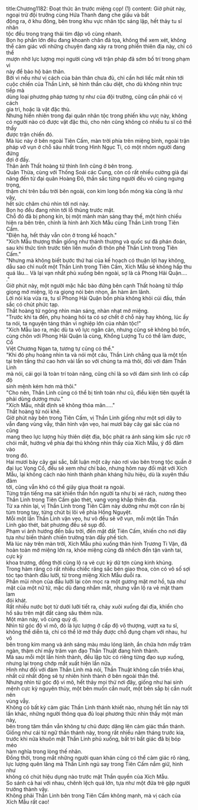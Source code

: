 title:Chương1182: Đoạt thức ăn trước miệng cọp! (1)
content:
Giờ phút này, ngoại trừ đội trưởng cùng Hứa Thanh đang che giấu và bất<br>động ra, ở khu đông, bên trong khu vực nhân tộc sáng lập, hết thảy tu sĩ nhân<br>tộc đều trong trạng thái tim đập vô cùng nhanh.<br>Bọn họ phần lớn đều đang khoanh chân đả tọa, không thể xem xét, không<br>thể cảm giác với những chuyện đang xảy ra trong phiến thiên địa này, chỉ có thể<br>mượn nhờ lực lượng mọi người cùng với trận pháp đã sớm bố trí trong phạm vi<br>này để bảo hộ bản thân.<br>Bởi vì nếu như vị cách của bản thân chưa đủ, chỉ cần hơi liếc mắt nhìn tới<br>cuộc chiến của Thần Linh, sẽ hình thần câu diệt, cho dù không nhìn trực tiếp mà<br>dùng loại phương pháp tương tự như của đội trưởng, cũng cần phải có vị cách<br>gia trì, hoặc là vật đặc thù.<br>Nhưng hiển nhiên trong đại quân nhân tộc trong phiến khu vực này, không<br>có người nào có được vật đặc thù, cho nên cũng không có nhiều tu sĩ có thể thấy<br>được trận chiến đó.<br>Mà lúc này ở bên ngoài Tiên Cấm, màn trời phía trên miệng bình, ngoài trận<br>pháp vỡ vụn ở chỗ sâu nhất trong Hình Ngục Ti, có một nhóm người đang đứng<br>đợi ở đấy.<br>Thân ảnh Thất hoàng tử thình lình cũng ở bên trong.<br>Quận Thừa, cùng với Thống Soái các Cung, còn có rất nhiều cường giả đại<br>năng đến từ đại quân Hoàng Đô, thần sắc từng người đều vô cùng ngưng trọng,<br>thậm chí trên bầu trời bên ngoài, con kim long bốn móng kia cũng là như vậy,<br>hết sức chăm chú nhìn tới nơi này.<br>Bọn họ đều đang nhìn tới lỗ thủng trước mặt.<br>Chỗ đó đã bị phong kín, bị một mảnh màn sáng thay thế, một hình chiếu<br>hiện ra bên trên, chính là hình ảnh Xích Mẫu cùng Thần Linh trong Tiên Cấm.<br>"Điện hạ, hết thảy vẫn còn ở trong kế hoạch."<br>"Xích Mẫu thượng thần giống như thánh thượng và quốc sư đã phán đoán,<br>sau khi thức tỉnh trước tiên liền muốn đi thôn phệ Thần Linh trong Tiên Cấm."<br>"Nhưng mà không biết bước thứ hai của kế hoạch có thuận lợi hay không,<br>dẫu sao chỉ nuốt một Thần Linh trong Tiên Cấm, Xích Mẫu sẽ không hấp thu<br>quá lâu... Vả lại vạn nhất phủ xuống bên ngoài, sợ là cả Phong Hải Quận....<br>."<br>Giờ phút này, một người mặc hắc bào đứng bên cạnh Thất hoàng tử thấp<br>giọng mở miệng, lộ ra giọng nói bén nhọn, ẩn hàm âm lãnh.<br>Lời nói kia vừa ra, tu sĩ Phong Hải Quận bốn phía không khỏi cúi đầu, thần<br>sắc có chút phức tạp.<br>Thất hoàng tử ngóng nhìn màn sáng, nhàn nhạt mở miệng.<br>"Trước khi ta đến, phụ hoàng hỏi ta có sợ chết ở chỗ này hay không, lúc ấy<br>ta nói, ta nguyện táng thân vì nghiệp lớn của nhân tộc!"<br>"Xích Mẫu lao ra, mặc dù ta vô lực ngăn cản, nhưng cũng sẽ không bỏ trốn,<br>cùng chôn với Phong Hải Quận là cùng, Khổng Lượng Tu có thể làm được, Cổ<br>Việt Chương Ngạn ta, tương tự cũng có thể."<br>"Khi đó phụ hoàng nhìn ta và nói một câu, Thần Linh chẳng qua là một tồn<br>tại trên tầng thứ cao hơn vài lần so với chúng ta mà thôi, đối với đám Thần Linh<br>mà nói, cái gọi là toàn trí toàn năng, cũng chỉ là so với đám sinh linh có cấp độ<br>sinh mệnh kém hơn mà thôi."<br>"Cho nên, Thần Linh cũng có thể bị tính toán như cũ, điều kiện tiên quyết là<br>phải dùng dương mưu."<br>"Xích Mẫu, nhất định sẽ không thỏa mãn....."<br>Thất hoàng tử nói khẽ.<br>Giờ phút này bên trong Tiên Cấm, vị Thần Linh giống như một sợi dây to<br>vẫn đang vùng vẫy, thân hình vặn vẹo, hai mươi bảy cây gai sắc của nó cũng<br>mang theo lực lượng hủy thiên diệt địa, bộc phát ra ánh sáng kim sắc rực rỡ<br>chói mắt, hướng về phía đại thủ không nhìn thấy của Xích Mẫu, ý đồ đâm vào<br>trong đó.<br>Hai mươi bảy cây gai sắc, bất luận một cây nào rơi vào bên trong tộc quần ở<br>đại lục Vọng Cổ, đều sẽ xem như chí bảo, nhưng hôm nay đối mặt với Xích<br>Mẫu, lại không cách nào hình thành phản kháng hữu hiệu, dù là xuyên thấu đâm<br>tới, cũng vẫn khó có thể giãy giụa thoát ra ngoài.<br>Từng trận tiếng ma sát khiến thần hồn người ta như bị xé rách, nương theo<br>Thần Linh trong Tiên Cấm gào thét, vang vọng khắp thiên địa.<br>Từ xa nhìn lại, vị Thần Linh trong Tiên Cấm này dường như một con rắn bị<br>túm trong tay, từng chút bị lôi về phía Hồng Nguyệt.<br>Mỗi một lần Thần Linh vặn vẹo, hư vô đều sẽ vỡ vụn, mỗi một lần Thần<br>Linh gào thét, bát phương đều sẽ sụp đổ.<br>Phạm vi ảnh hướng đến bầu trời, đến mặt đất Tiên Cấm, khiến cho nơi đây<br>tựa như biến thành chiến trường tràn đầy phế tích.<br>Mà lúc này trên màn trời, Xích Mẫu phủ xuống thân hình Trương Ti Vận, đã<br>hoàn toàn mở miệng lớn ra, khóe miệng cũng đã nhếch đến tận vành tai, cực kỳ<br>khoa trương, đồng thời cũng lộ ra vẻ cực kỳ dữ tợn cùng kinh khủng.<br>Trong hàm răng có rất nhiều chiếc răng sắc bén giao thoa, còn có vô số sợi<br>tóc tạo thành đầu lưỡi, từ trong miệng Xích Mẫu duỗi ra.<br>Phần mũi nhọn của đầu lưỡi lại còn mọc ra một gương mặt mơ hồ, tựa như<br>mặt của một nữ tử, mặc dù đang nhắm mắt, nhưng vẫn lộ ra vẻ mặt tham lam<br>đói khát.<br>Rất nhiều nước bọt từ dưới lưỡi tiết ra, chảy xuôi xuống đại địa, khiến cho<br>hố sâu trên mặt đất càng sâu thêm nữa.<br>Một màn này, vô cùng quỷ dị.<br>Nhìn từ góc độ vĩ mô, đó là lực lượng ở cấp độ vô thượng, vượt xa tu sĩ,<br>không thể diễn tả, chỉ có thể lờ mờ thấy được chỗ đụng chạm với nhau, hư vô<br>bên trong kim mang và ánh sáng màu máu lóng lánh, ẩn chứa hơn mấy trăm<br>ngàn, thậm chí mấy trăm vạn đạo Thần Thuật đang hình thành.<br>Mà sau mỗi một lần hình thành, đều lập tức có riêng từng đạo sụp xuống,<br>nhưng lại trong chớp mắt xuất hiện lần nữa.<br>Hình như đối với đám Thần Linh mà nói, Thần Thuật không cần triển khai,<br>nhất cử nhất động sẽ tự nhiên hình thành ở bên ngoài thân thể.<br>Nhưng nhìn từ góc độ vi mô, hết thảy mọi thứ nơi đây, giống như hai sinh<br>mệnh cực kỳ nguyên thủy, một bên muốn cắn nuốt, một bên sắp bị cắn nuốt nên<br>vùng vẫy.<br>Không có bất kỳ cảm giác Thần Linh thánh khiết nào, nhưng hết lần này tới<br>lần khác, những người thông qua đủ loại phương thức nhìn thấy một màn này,<br>bên trong tâm thần vẫn không tự chủ được dâng lên cảm giác thần thánh.<br>Giống như cái từ ngữ thần thánh này, trong rất nhiều năm tháng trước kia,<br>trước khi nửa khuôn mặt Thần Linh phủ xuống, bất tri bất giác đã bị bóp méo<br>hàm nghĩa trong lòng thế nhân.<br>Đồng thời, trong mắt những người quan khán cũng có thể cảm giác rõ ràng,<br>lực lượng quên lãng mà Thần Linh ngủ say trong Tiên Cấm nắm giữ, hình như<br>không có chút hiệu dụng nào trước mặt Thần quyền của Xích Mẫu.<br>So sánh cả hai với nhau, chênh lệch quá lớn, tựa như một đứa trẻ gặp người<br>trưởng thành vậy.<br>Không phải Thần Linh bên trong Tiên Cấm không mạnh, mà vị cách của<br>Xích Mẫu rất cao!